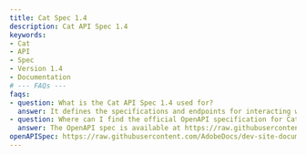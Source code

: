 ```yaml
---
title: Cat Spec 1.4
description: Cat API Spec 1.4
keywords:
- Cat
- API
- Spec
- Version 1.4
- Documentation
# --- FAQs ---
faqs:
- question: What is the Cat API Spec 1.4 used for?
  answer: It defines the specifications and endpoints for interacting with the Cat API in version 1.4.
- question: Where can I find the official OpenAPI specification for Cat Spec 1.4?
  answer: The OpenAPI spec is available at https://raw.githubusercontent.com/AdobeDocs/dev-site-documentation-template/main/static/petstore.json.
openAPISpec: https://raw.githubusercontent.com/AdobeDocs/dev-site-documentation-template/main/static/petstore.json
---
```

 
